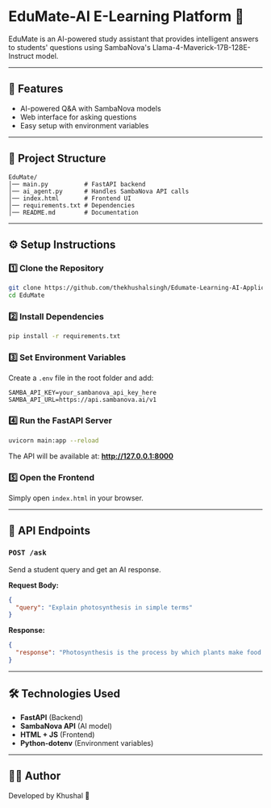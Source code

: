 # EduMate-AI E-Learning Platform 📖

EduMate is an AI-powered study assistant that provides intelligent answers to students' questions using SambaNova's Llama-4-Maverick-17B-128E-Instruct model.

---

## 🚀 Features
- AI-powered Q&A with SambaNova models
- Web interface for asking questions
- Easy setup with environment variables

---

## 📂 Project Structure
```
EduMate/
│── main.py          # FastAPI backend
│── ai_agent.py      # Handles SambaNova API calls
│── index.html       # Frontend UI
│── requirements.txt # Dependencies
│── README.md        # Documentation
```

---

## ⚙️ Setup Instructions

### 1️⃣ Clone the Repository
```bash
git clone https://github.com/thekhushalsingh/Edumate-Learning-AI-Application
cd EduMate
```

### 2️⃣ Install Dependencies
```bash
pip install -r requirements.txt
```

### 3️⃣ Set Environment Variables
Create a `.env` file in the root folder and add:
```env
SAMBA_API_KEY=your_sambanova_api_key_here
SAMBA_API_URL=https://api.sambanova.ai/v1
```

### 4️⃣ Run the FastAPI Server
```bash
uvicorn main:app --reload
```

The API will be available at: **http://127.0.0.1:8000**

### 5️⃣ Open the Frontend
Simply open `index.html` in your browser.

---

## 📡 API Endpoints

### `POST /ask`
Send a student query and get an AI response.

**Request Body:**
```json
{
  "query": "Explain photosynthesis in simple terms"
}
```

**Response:**
```json
{
  "response": "Photosynthesis is the process by which plants make food using sunlight, carbon dioxide, and water."
}
```

---

## 🛠️ Technologies Used
- **FastAPI** (Backend)
- **SambaNova API** (AI model)
- **HTML + JS** (Frontend)
- **Python-dotenv** (Environment variables)

---

## 👨‍💻 Author
Developed by Khushal 🚀
